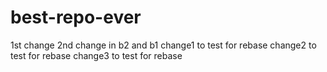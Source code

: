 # best-repo-ever
1st change
2nd change in b2 and b1
change1 to test for rebase
change2 to test for rebase
change3 to test for rebase
